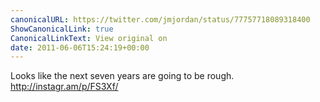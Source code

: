 ```yaml
---
canonicalURL: https://twitter.com/jmjordan/status/77757718089318400
ShowCanonicalLink: true
CanonicalLinkText: View original on
date: 2011-06-06T15:24:19+00:00
---
```

Looks like the next seven years are going to be rough. http://instagr.am/p/FS3Xf/